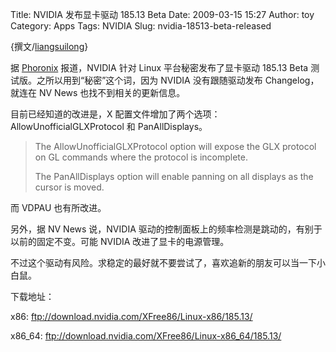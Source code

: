 Title: NVIDIA 发布显卡驱动 185.13 Beta
Date: 2009-03-15 15:27
Author: toy
Category: Apps
Tags: NVIDIA
Slug: nvidia-18513-beta-released

{撰文/[liangsuilong](http://liangsuilong.blogspot.com/)}

据 [Phoronix](http://phoronix.com/) 报道，NVIDIA 针对 Linux
平台秘密发布了显卡驱动 185.13 Beta 测试版。之所以用到“秘密”这个词，因为
NVIDIA 没有跟随驱动发布 Changelog，就连在 NV News
也找不到相关的更新信息。

目前已经知道的改进是，X
配置文件增加了两个选项：AllowUnofficialGLXProtocol 和 PanAllDisplays。

> The AllowUnofficialGLXProtocol option will expose the GLX protocol on
> GL commands where the protocol is incomplete.
>
> The PanAllDisplays option will enable panning on all displays as the
> cursor is moved.

而 VDPAU 也有所改进。

另外，据 NV News 说，NVIDIA
驱动的控制面板上的频率检测是跳动的，有别于以前的固定不变。可能 NVIDIA
改进了显卡的电源管理。

不过这个驱动有风险。求稳定的最好就不要尝试了，喜欢追新的朋友可以当一下小白鼠。

下载地址：

x86: <ftp://download.nvidia.com/XFree86/Linux-x86/185.13/>

x86\_64: <ftp://download.nvidia.com/XFree86/Linux-x86_64/185.13/>
